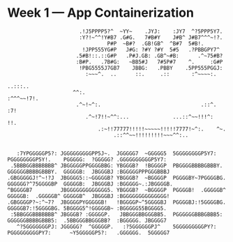 # Week 1 — App Containerization
                                                                                                    
                                                                                                    
                           .!J5PPPP5?^  ~YY~    .JYJ:    :JY7  ^?5PPP5Y7.                           
                           :Y?!~^^!Y#B7 .G#G.   7#B#Y    J#B^ J#B7^^^~!?.                           
                                    P#P  ~B#?  .GB!GB^  ^B#7  5#B!.                                 
                            !JPP555YG#P   J#G: ?#Y ?#Y  5#5   .?PBBGPY7^                            
                          .5#B!::.::G#P   .P#J.GB: .GB^~#B:      .^~75#B?                           
                          :B#P.   .7B#G:   ~BB5#J   7#5P#7    ^.     :G#P                           
                           !PBG5555J7GB7    JBBG:   .PBBY    .5PP555PGGJ:                           
                             :~~~^.  ..      ::.     .::       :^~~~~:.                             
                                                                    ..:::..                         
                         ^^:.                                     :^^^~~!7!.                        
                          .^~!~^:.                                .::^. :7!                         
                             .^~!7!!~^^:...              ...::^~~!!!^:  !!.                         
                                 .:~!!77777!!!!!~~~~~!!!!!7777!~^:.    ^~.                          
                                      .::^^~~!!!!!!!!!~~~^^:..                                      
                                                                                  
```
                                                                                                                                  
   :7YPGGGGGP5?: JGGGGGGGGGPP5J~.  JGGGGG7  ~GGGGG5  5GGGGGGGGP5Y7:    PGGGGGGGGP5Y!.    PGGGGG:  ?GGGGG? .GGGGGGGGGGP5Y7:     
 .5BBBGGBBBBBBB^ JBGGGGGPPGGGGBBG: YBGGGB?  !BGGGGP  PBGGGGBBBBGBBBY.  GGGGGGBBBBGBBBY.  GGGGGB:  JBGGGBJ :BGGGGGPPPGGGBBBJ    
.GBGGGGGJ!^~!?J  JBGGGG5::~GGGGGB? YBGGGB?  ~BGGGGP  PGGGGBY~7PGGGGBG. GGGGGG?^75GGGGBP  GGGGGB:  JBGGGBJ :BGGGGG~.:JBGGGGB.   
^BGGGGB7         JBGGGGGGGGGGGGG5. YBGGGB?  ~BGGGGP  PGGGGB!  .GGGGGB^ GGGGGB:  .GGGGGB^ GGGGGB^  JBGGGBJ :BGGGGGGGGGGGGGG!    
.GBGGGGP?~:^~7?  JBGGGGPYGGGGGB!   !BGGGGP~^5GGGGBJ  PGGGGBJ:!5GGGGBG. GGGGGB7:!5GGGGBG. 5BGGGG5^!GGGGGB~ :BGGGGG55BGGGG5.     
 :5BBGGGBBBBBBB^ JBGGGB? :GGGGGP.   JBBGGGBBGGGBB5.  PGGGGGGBBBGBBB5:  GGGGGGBBBBGBBB5:  .5BBGGGBBGGGBB?  :BGGGGG. JBGGGG7     
   ^?5GGGGGGGPJ: JGGGGG?  ^GGGGGP.   :?5GGGGGGPJ^    5GGGGGGGGGPY?:    PGGGGGGGGGPY7:      ~Y5GGGGGP5?:   .GGGGGG.  5GGGGG7       
                                                                                                                                  
```                                                                                                                             
